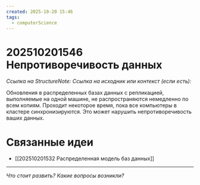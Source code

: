 ```yaml
---
created: 2025-10-20 15:46
tags:
  - computerScience
---
```

# 202510201546 Непротиворечивость данных

*Ссылка на StructureNote:*
*Ссылка на исходник или контекст (если есть):* 

Обновления в распределенных базах данных с репликацией, выполняемые на одной машине, не распространяются немедленно по всем копиям. Проходит некоторое время, пока все компьютеры в кластере синхронизируются. Это может нарушить непротиворечивость ваших данных.

# Связанные идеи

- [[202510201532 Распределенная модель баз данных]]
---

*Что стоит развить? Какие вопросы возникли?*
